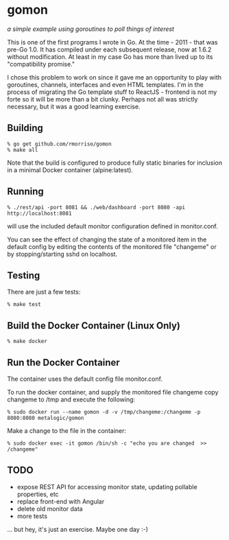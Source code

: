 # gomon
*a simple example using goroutines to poll things of interest*

This is one of the first programs I wrote in Go. At the time - 2011 - that
was pre-Go 1.0. It has compiled under each subsequent release, now at
1.6.2 without modification. At least in my case Go has more than lived up to
its "compatibility promise."

I chose this problem to work on since it gave me an opportunity to play
with goroutines, channels, interfaces and even HTML templates.
I'm in the process of migrating the Go template stuff to ReactJS - frontend
is not my forte so it will be more than a bit clunky.
Perhaps not all was strictly necessary, but it was a good learning exercise.

## Building

```
% go get github.com/rmorriso/gomon
% make all
```

Note that the build is configured to produce fully static binaries for inclusion
in a minimal Docker container (alpine:latest).

## Running

```% ./rest/api -port 8081 && ./web/dashboard -port 8080 -api http://localhost:8081```

will use the included default monitor configuration defined in monitor.conf.

You can see the effect of changing the state of a monitored item
in the default config by editing
the contents of the monitored file "changeme" or by stopping/starting
sshd on localhost.

## Testing

There are just a few tests:

```% make test```

## Build the Docker Container (Linux Only)

```% make docker```

## Run the Docker Container

The container uses the default config file monitor.conf.

To run the docker container, and supply the monitored file changeme copy changeme to /tmp and execute the following:

```% sudo docker run --name gomon -d -v /tmp/changeme:/changeme -p 8080:8080 metalogic/gomon```

Make a change to the file in the container:

```% sudo docker exec -it gomon /bin/sh -c "echo you are changed  >> /changeme"```

## TODO

* expose REST API for accessing monitor state, updating pollable properties, etc
* replace front-end with Angular
* delete old monitor data
* more tests

... but hey, it's just an exercise. Maybe one day :-)

